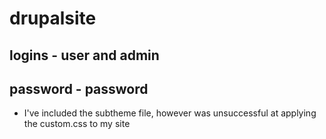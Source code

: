 # drupalsite

## logins - user and admin
## password - password

* I've included the subtheme file, however was unsuccessful at applying the custom.css to my site
